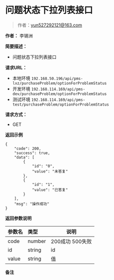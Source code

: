 # 问题状态下拉列表接口

> 作者：yun527292121@163.com

**作者：** 李锡洲

    
**简要描述：** 

- 问题状态下拉列表接口

**请求URL：** 
- 本地环境 `192.168.50.196/api/pms-lxz/purchaseProblem/optionForProblemStatus`
- 开发环境 `192.168.114.169/api/pms-dev/purchaseProblem/optionForProblemStatus`
- 测试环境 `192.168.114.169/api/pms-test/purchaseProblem/optionForProblemStatus`
  
**请求方式：**
- GET 

 **返回示例**

``` 
{
    "code": 200,
    "success": true,
    "data": [
        {
            "id": "0",
            "value": "未答复"
        },
        {
            "id": "1",
            "value": "已答复"
        }
    ],
    "msg": "操作成功"
}
```

 **返回参数说明** 

|参数名|类型|说明|
|:-----  |:-----|-----                           |
|code | number  |200成功 500失败 |
|id|string|id
|value|string|值

 **备注**